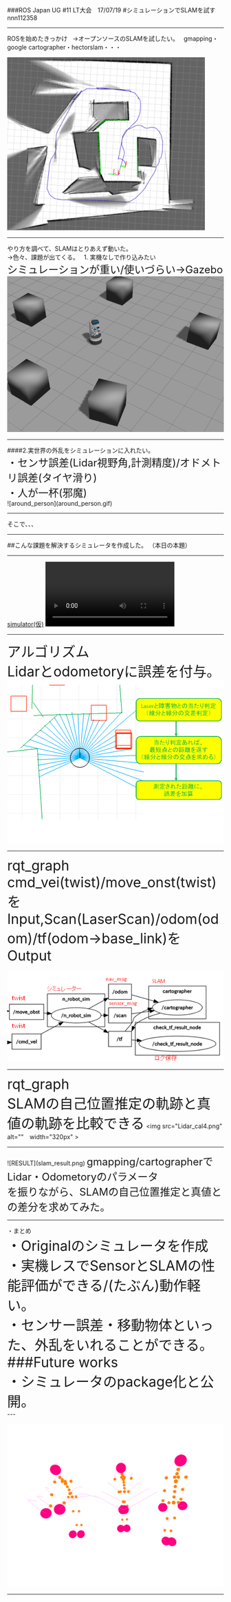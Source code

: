 ###ROS Japan UG #11 LT大会　17/07/19 
#シミュレーションでSLAMを試す
nnn112358

---

  ROSを始めたきっかけ   
 →オープンソースのSLAMを試したい。  
  gmapping・google cartographer・hectorslam・・・
  
![robot1](SLAM_image.png)


---
<div style="text-align: left;">
やり方を調べて、SLAMはとりあえず動いた。<br>
→色々、課題が出てくる。  
1. 実機なしで作り込みたい<br> 
<font size="5">シミュレーションが重い/使いづらい→Gazebo <br></font>
 </div>
<img src="gazebo.png" alt="" >

---

<div style="text-align: left;">
####2.実世界の外乱をシミュレーションに入れたい。<br> 
<font size="5">・センサ誤差(Lidar視野角,計測精度)/オドメトリ誤差(タイヤ滑り)<br>
・人が一杯(邪魔)</font>
</div>
![around_person](around_person.gif)

---

そこで、、、    

---

##こんな課題を解決するシミュレータを作成した。
（本日の本題）  

---
[simulator(仮)](https://github.com/nnn112358/robotics_Lidar_sim2d)
![robot_video](robot_slam_video.mp4)

---

<font size="6">アルゴリズム<br>
Lidarとodometoryに誤差を付与。</font>
![robot](Lidar_cal2.png)

---
<div style="text-align: left;">

<font size="6">rqt_graph<br>
cmd_vei(twist)/move_onst(twist)をInput,Scan(LaserScan)/odom(odom)/tf(odom→base_link)をOutput
</font></div>
![robot3](Lidar_cal3.png)

---

<font size="6">rqt_graph<br>
SLAMの自己位置推定の軌跡と真値の軌跡を比較できる</font>
<img src="Lidar_cal4.png" alt=""　width="320px" >

---

<div style="text-align: left;">
![RESULT](slam_result.png)
<font size="5">gmapping/cartographerでLidar・Odometoryのパラメータ<br>
を振りながら、SLAMの自己位置推定と真値との差分を求めてみた。<br>


</font></div>

---
<div style="text-align: left;">
・まとめ<br>
<font size="6">
・Originalのシミュレータを作成<br>
・実機レスでSensorとSLAMの性能評価ができる/(たぶん)動作軽い。<br>
・センサー誤差・移動物体といった、外乱をいれることができる。<br>
###Future works<br>
・シミュレータのpackage化と公開。<br>
</font></div>
---

![thanks](thanks.gif)


---


